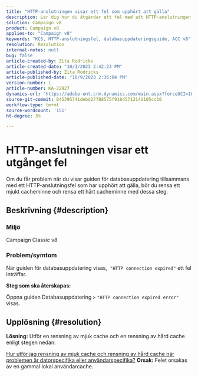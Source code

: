 ```yaml
---
title: "HTTP-anslutningen visar ett fel som upphört att gälla"
description: Lär dig hur du åtgärdar ett fel med att HTTP-anslutningen har upphört att gälla när du visar uppdateringsdatabasguiden i Adobe Campaign Classic.
solution: Campaign v8
product: Campaign v8
applies-to: "Campaign v8"
keywords: "KCS, HTTP-anslutningsfel, databasuppdateringsguide, ACC v8"
resolution: Resolution
internal-notes: null
bug: false
article-created-by: Zita Rodricks
article-created-date: "10/3/2023 2:42:23 PM"
article-published-by: Zita Rodricks
article-published-date: "10/9/2023 2:36:04 PM"
version-number: 1
article-number: KA-22927
dynamics-url: "https://adobe-ent.crm.dynamics.com/main.aspx?forceUCI=1&pagetype=entityrecord&etn=knowledgearticle&id=f0bd8a0c-fb61-ee11-be6e-6045bd006268"
source-git-commit: 845395741debd27788575f918d5712141105cc10
workflow-type: tm+mt
source-wordcount: '151'
ht-degree: 3%

---
```


# HTTP-anslutningen visar ett utgånget fel


Om du får problem när du visar guiden för databasuppdatering tillsammans med ett HTTP-anslutningsfel som har upphört att gälla, bör du rensa ett mjukt cacheminne och rensa ett hårt cacheminne med dessa steg.

## Beskrivning {#description}


### <b>Miljö</b>

Campaign Classic v8



### <b>Problem/symtom</b>

När guiden för databasuppdatering visas,  `"HTTP connection expired"` ett fel inträffar.

<b>Steg som ska återskapas:</b>

Öppna guiden Databasuppdatering `>`  `"HTTP connection expired error"` visas.


## Upplösning {#resolution}

<b>Lösning:</b>
Utför en rensning av mjuk cache och en rensning av hård cache enligt stegen nedan:

[Hur utför jag rensning av mjuk cache och rensning av hård cache när problemen är datorspecifika eller användarspecifika?](https://experienceleague.adobe.com/docs/campaign-classic/using/getting-started/starting-with-adobe-campaign/faq/faq-campaign-config.html?lang=en#perform-soft-cache-clear)
<b>Orsak:</b>
Felet orsakas av en gammal lokal användarcache.
